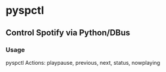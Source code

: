 # pyspctl
## Control Spotify via Python/DBus
### Usage
pyspctl <action>
  Actions: playpause, previous, next, status, nowplaying
  
